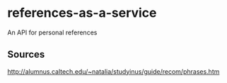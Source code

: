 # references-as-a-service
An API for personal references

## Sources
http://alumnus.caltech.edu/~natalia/studyinus/guide/recom/phrases.htm
